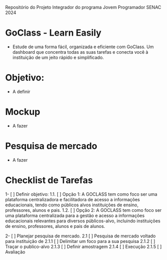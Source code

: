 Repositório do Projeto Integrador do programa Jovem Programador SENAC 2024

# GoClass - Learn Easily

 - Estude de uma forma fácil, organizada e eficiente com GoClass. Um dashboard que concentra todas as suas tarefas e conecta você à instituição de um jeito rápido e simplificado.

# Objetivo:

- A definir

# Mockup

- A fazer

# Pesquisa de mercado

- A fazer

# Checklist de Tarefas

1- [ ] Definir objetivo:
 1.1. [ ] Opção 1: A GOCLASS tem como foco ser uma plataforma centralizadora e facilitadora de acesso a informações educacionais, tendo como públicos alvos instituições de ensino, professores, alunos e pais.
 1.2. [ ] Opção 2: A GOCLASS tem como foco ser uma plataforma centralizada para a gestão e acesso a informações educacionais relevantes para diversos públicos-alvo, incluindo instituições de ensino, professores, alunos e pais de alunos.


2- [ ] Planejar pesquisa de mercado.
 2.1 [ ] Pesquisa de mercado voltado para instituição de 
  2.1.1 [ ] Delimitar um foco para a sua pesquisa
   2.1.2 [ ] Traçar o publico-alvo
   2.1.3 [ ] Definir amostragem
   2.1.4 [ ] Execução
   2.1.5 [ ] Avaliação 
